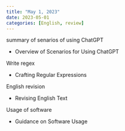```yaml
---
title: "May 1, 2023"
date: 2023-05-01
categories: [English, review]
---
```


summary of senarios of using ChatGPT
- Overview of Scenarios for Using ChatGPT

Write regex
-   Crafting Regular Expressions

English revision
-   Revising English Text

Usage of software
-   Guidance on Software Usage


